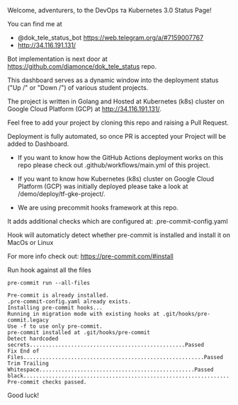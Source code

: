 Welcome, adventurers, to the DevOps та Kubernetes 3.0 Status Page!

You can find me at
 * @dok_tele_status_bot https://web.telegram.org/a/#7159007767
 * http://34.116.191.131/

Bot implementation is next door at https://github.com/diamonce/dok_tele_status repo.

This dashboard serves as a dynamic window into the deployment status ("Up /\" or "Down \/") of various student projects.

The project is written in Golang and Hosted at Kubernetes (k8s) cluster on Google Cloud Platform (GCP) at http://34.116.191.131/.

Feel free to add your project by cloning this repo and raising a Pull Request.

Deployment is fully automated, so once PR is accepted your Project will be added to Dashboard.

  * If you want to know how the GitHub Actions deployment works on this repo please check out .github/workflows/main.yml of this project.

  * If you want to know how Kubernetes (k8s) cluster on Google Cloud Platform (GCP) was initially deployed please take a look at /demo/deploy/tf-gke-project/.

  * We are using precommit hooks framework at this repo.

  It adds additional checks which are configured at: .pre-commit-config.yaml

  Hook will automaticly detect whether pre-commit is installed and install it on MacOs or Linux

  For more info check out: https://pre-commit.com/#install

  Run hook against all the files

```
pre-commit run --all-files

Pre-commit is already installed.
.pre-commit-config.yaml already exists.
Installing pre-commit hooks...
Running in migration mode with existing hooks at .git/hooks/pre-commit.legacy
Use -f to use only pre-commit.
pre-commit installed at .git/hooks/pre-commit
Detect hardcoded secrets.................................................Passed
Fix End of Files.........................................................Passed
Trim Trailing Whitespace.................................................Passed
black....................................................................Passed
Pre-commit checks passed.
```
Good luck!
